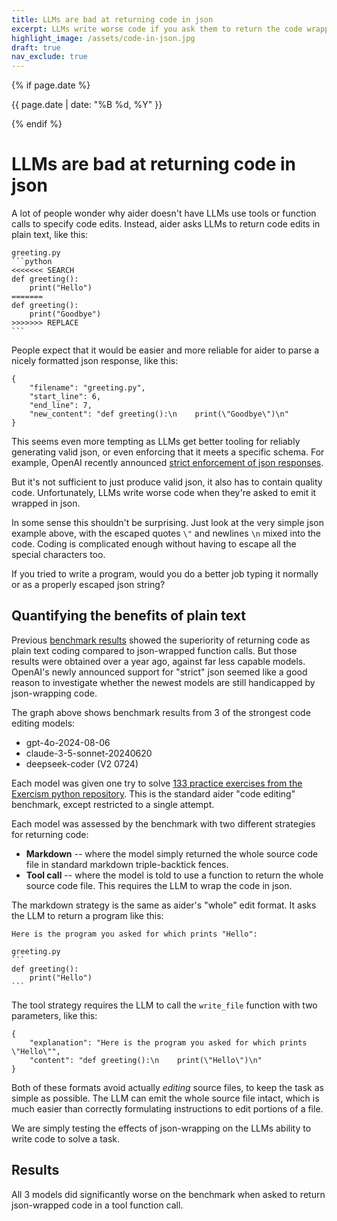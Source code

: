 ```yaml
---
title: LLMs are bad at returning code in json
excerpt: LLMs write worse code if you ask them to return the code wrapped in json (via a tool or function call).
highlight_image: /assets/code-in-json.jpg
draft: true
nav_exclude: true
---
```

{% if page.date %}
<p class="post-date">{{ page.date | date: "%B %d, %Y" }}</p>
{% endif %}

# LLMs are bad at returning code in json


<canvas id="passRateChart" width="800" height="400" style="margin-bottom: 20px"></canvas>

<script src="https://cdn.jsdelivr.net/npm/chart.js"></script>
<script>
document.addEventListener('DOMContentLoaded', function () {
    var ctx = document.getElementById('passRateChart').getContext('2d');
    
    var yamlData = {{ site.data.code-in-json | jsonify }};
    
    var models = [...new Set(yamlData.map(item => item.model))];
    var editFormats = [...new Set(yamlData.map(item => item.edit_format))];
    
    var datasets = editFormats.map(format => ({
        label: format,
        data: models.map(model => {
            var item = yamlData.find(d => d.model === model && d.edit_format === format);
            return item ? item.pass_rate_1 : null;
        }),
        backgroundColor: format === 'Markdown' ? 'rgba(54, 162, 235, 0.8)' :
                         format.startsWith('Tool call') ? 'rgba(255, 99, 132, 0.8)' :
                         'rgba(75, 192, 192, 0.8)',
    }));

    var data = {
        labels: models,
        datasets: datasets
    };

    var config = {
        type: 'bar',
        data: data,
        options: {
            responsive: true,
            scales: {
                x: {
                    title: {
                        display: true,
                        text: 'Model'
                    }
                },
                y: {
                    beginAtZero: true,
                    title: {
                        display: true,
                        text: 'Pass Rate (%)'
                    },
                    max: 70
                }
            },
            plugins: {
                title: {
                    display: true,
                    text: 'Pass rate by model and code return strategy',
                    font: {
                        size: 16
                    }
                },
                legend: {
                    position: 'top',
                }
            }
        }
    };

    new Chart(ctx, config);
});
</script>


A lot of people wonder why aider doesn't have LLMs use tools or function calls to
specify code edits.
Instead, aider asks LLMs to return code edits in plain text, like this:

````
greeting.py
```python
<<<<<<< SEARCH
def greeting():
    print("Hello")
=======
def greeting():
    print("Goodbye")
>>>>>>> REPLACE
```
````

People expect that it would be easier and more reliable
for aider to parse a nicely formatted json 
response, like this:

```
{
    "filename": "greeting.py",
    "start_line": 6,
    "end_line": 7,
    "new_content": "def greeting():\n    print(\"Goodbye\")\n"
}
```

This seems even more tempting as LLMs 
get better tooling for reliably generating
valid json, or even enforcing that it meets a specific schema.
For example, OpenAI recently announced
[strict enforcement of json responses]().

But it's not sufficient to just produce 
valid json, it also 
has to contain quality code. 
Unfortunately, 
LLMs write worse code when they're asked to 
emit it wrapped in json.

In some sense this shouldn't be surprising.
Just look at the very simple
json example above, with the escaped 
quotes `\"` and
newlines `\n`
mixed into the code.
Coding is complicated enough without having to escape all the special characters too.

If you tried to write a program, 
would you do a better job
typing it normally
or as a properly escaped 
json string?

## Quantifying the benefits of plain text


Previous [benchmark results](/2023/07/02/benchmarks.html)
showed
the superiority of returning code
as  plain text coding compared to json-wrapped function calls.
But those results were obtained
over a year ago, against far less
capable models. 
OpenAI's newly announced support for "strict" json seemed like a good reason to
investigate whether the newest models are still handicapped by json-wrapping code.

The graph above shows benchmark
results from 
3 of the strongest code editing models:

- gpt-4o-2024-08-06
- claude-3-5-sonnet-20240620
- deepseek-coder (V2 0724)

Each model was given one try to solve 
[133 practice exercises from the Exercism python repository](/2023/07/02/benchmarks.html#the-benchmark).
This is the standard aider "code editing" benchmark, except restricted to a single attempt.

Each model was assessed by the benchmark with two 
different strategies for returning code:

- **Markdown** -- where the model simply returned the whole source code file in standard markdown triple-backtick fences.
- **Tool call** -- where the model is told to use a function to return the whole source code file. This requires the LLM to wrap the code in json.

The markdown strategy is the same as
aider's "whole" edit format. 
It asks the LLM to return a program like this:

````
Here is the program you asked for which prints "Hello":

greeting.py
```
def greeting():
    print("Hello")
```
````

The tool strategy requires the LLM to call the `write_file` function with
two parameters, like this:

```
{
    "explanation": "Here is the program you asked for which prints \"Hello\"",
    "content": "def greeting():\n    print(\"Hello\")\n"
}
```

Both of these formats avoid actually *editing* source files, to keep
the task as
simple as possible.
The LLM can emit the whole source file intact,
which is much easier
than correctly formulating
instructions to edit
portions of a file.

We are simply testing the effects of json-wrapping on the LLMs ability to write code to solve a task.

## Results

All 3 models did significantly worse on the benchmark when asked to
return json-wrapped code in a tool function call.
